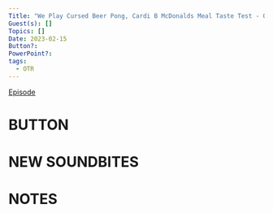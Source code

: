 ```yaml
---
Title: "We Play Cursed Beer Pong, Cardi B McDonalds Meal Taste Test - Off The Rails #60"
Guest(s): []
Topics: []
Date: 2023-02-15
Button?: 
PowerPoint?: 
tags:
  - OTR
---
```

[Episode](https://youtu.be/2aC1bqe9oVk)
# BUTTON

# NEW SOUNDBITES

# NOTES


